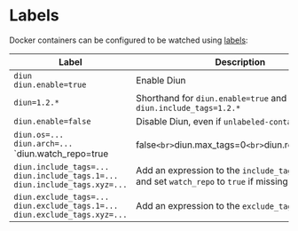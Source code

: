 # Labels

Docker containers can be configured to be watched using [labels](https://docs.docker.com/config/labels-custom-metadata/):

| Label | Description |
| ----- | ----------- |
| `diun`<br>`diun.enable=true` | Enable Diun |
| `diun=1.2.*` | Shorthand for `diun.enable=true` and `diun.include_tags=1.2.*` |
| `diun.enable=false` | Disable Diun, even if `unlabeled-containers` is `true` |
| `diun.os=...`<br>`diun.arch=...`<br>`diun.watch_repo=true|false`<br>`diun.max_tags=0`<br>`diun.regopts_id=...` | Set the corresponding [configuration option](configuration.md#image) |
| `diun.include_tags=...`<br>`diun.include_tags.1=...`<br>`diun.include_tags.xyz=...` | Add an expression to the `include_tags` option, and set `watch_repo` to `true` if missing |
| `diun.exclude_tags=...`<br>`diun.exclude_tags.1=...`<br>`diun.exclude_tags.xyz=...` | Add an expression to the `exclude_tags` option |
